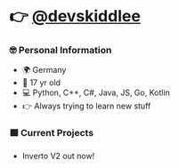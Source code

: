 # 👉 [@devskiddlee](https://devskiddlee.github.io/)

### 🤓 Personal Information
- 🌍 Germany
- 🎂 17 yr old
- 💻 Python, C++, C#, Java, JS, Go, Kotlin
- 👉 Always trying to learn new stuff

### 🟩 Current Projects

- Inverto V2 out now!
